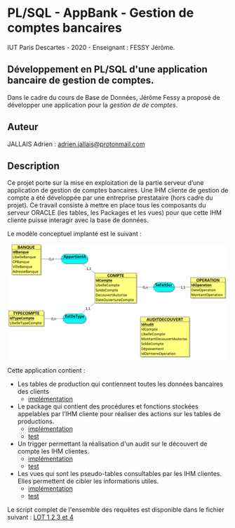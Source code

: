 # PL/SQL - AppBank - Gestion de comptes bancaires

IUT Paris Descartes - 2020 - Enseignant : FESSY Jérôme.

## Développement en PL/SQL d'une application bancaire de gestion de comptes. 

Dans le cadre du cours de Base de Données, Jérôme Fessy a proposé de développer une application pour la *gestion de de comptes*. 

## Auteur
 
JALLAIS Adrien : adrien.jallais@protonmail.com  

## Description

Ce projet porte sur la mise en exploitation de la partie serveur d’une application de gestion de comptes bancaires. Une IHM cliente de gestion de compte a été développée par une entreprise prestataire (hors cadre du projet). Ce travail consiste à mettre en place tous les composants du serveur ORACLE (les tables, les Packages et les vues) pour que cette IHM cliente puisse interagir avec la base de données.

Le modèle conceptuel implanté est le suivant :

![Modèle conceptuel](./Modèle/MCD.png)

Cette application contient :

+ Les tables de production qui contiennent toutes les données bancaires des clients
    + [implémentation](./Requêtes/Requêtes-séparées/LOT1_APPLI_Jallais_Adrien.sql) 
+ Le package qui contient des procédures et fonctions stockées appelables par l’IHM cliente pour réaliser des actions sur les tables de productions.
    + [implémentation](./Requêtes/Requêtes-séparées/LOT2_APPLI_Jallais_Adrien.sql) 
    + [test](./Requêtes/Requêtes-test/LOT2_APPLI_Jallais_Adrien-test.sql) 
+ Un trigger permettant la réalisation d'un audit sur le découvert de compte les IHM clientes.
    + [implémentation](./Requêtes/Requêtes-séparées/LOT3_APPLI_Jallais_Adrien.sql) 
    + [test](./Requêtes/Requêtes-test/LOT3_APPLI_Jallais_Adrien-test.sql) 
+ Les vues qui sont les pseudo-tables consultables par les IHM clientes. Elles permettent de cibler les informations utiles.
    + [implémentation](./Requêtes/Requêtes-séparées/LOT4_APPLI_Jallais_Adrien.sql) 
    + [test](./Requêtes/Requêtes-test/LOT4_APPLI_Jallais_Adrien-test.sql)
    
Le script complet de l'ensemble des requêtes est disponible dans le fichier suivant : [LOT 1 2 3 et 4](./Requêtes/LOT1234_APPLI_Jallais_Adrien.sql)
